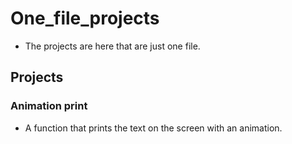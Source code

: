 # One_file_projects
- The projects are here that are just one file.
## Projects
### Animation print
- A function that prints the text on the screen with an animation.
